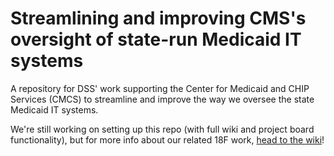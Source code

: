 # Streamlining and improving CMS's oversight of state-run Medicaid IT systems
A repository for DSS' work supporting the Center for Medicaid and CHIP Services (CMCS) to streamline and improve the way we oversee the state Medicaid IT systems.

We're still working on setting up this repo (with full wiki and project board functionality), but for more info about our related 18F work, [head to the wiki](https://github.com/18F/cms-oversight/wiki)!
